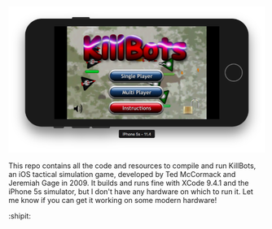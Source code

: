 ![alt text](/Resources/preview.png?raw=true)

This repo contains all the code and resources to compile and run KillBots, an iOS tactical simulation game, developed by Ted McCormack and Jeremiah Gage in 2009. It builds and runs fine with XCode 9.4.1 and the iPhone 5s simulator, but I don't have any hardware on which to run it. Let me know if you can get it working on some modern hardware! 

:shipit:
